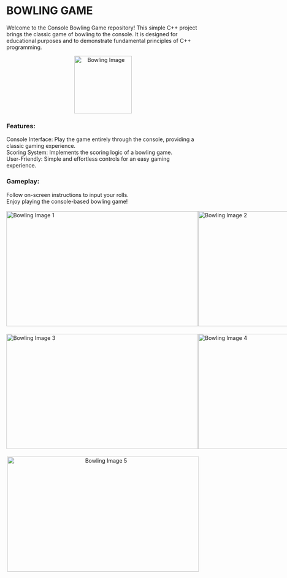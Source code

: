 <h1>BOWLING GAME</h1>

Welcome to the Console Bowling Game repository! This simple C++ project brings the classic game of bowling to the console. It is designed for educational purposes and to demonstrate fundamental principles of C++ programming.
<p align="center">
    <img src="https://github.com/Thithira-Paranawithana/BOWLING-GAME/assets/153026117/fa12c2cb-3064-494a-9a62-1c71216f5378" alt="Bowling Image" width="150" height="150">
</p>

<h3>Features:</h3>
Console Interface: Play the game entirely through the console, providing a classic gaming experience.<br/>
Scoring System: Implements the scoring logic of a bowling game.<br/>
User-Friendly: Simple and effortless controls for an easy gaming experience.<br/>
<h3>Gameplay:</h3>
Follow on-screen instructions to input your rolls.<br/>
Enjoy playing the console-based bowling game!<br/><br/>

<div style="display: flex; justify-content: space-between; align-items: center; margin-bottom: 20px;">
  <img src="https://github.com/Thithira-Paranawithana/BOWLING-GAME/assets/153026117/a5c7c5ad-2a52-4e10-8436-c6dea3c40801" alt="Bowling Image 1" width="500" height="300">
  <img src="https://github.com/Thithira-Paranawithana/BOWLING-GAME/assets/153026117/029a862f-6a63-44e6-9e33-bcda1e4c6a36" alt="Bowling Image 2" width="500" height="300">
</div>

<div style="display: flex; justify-content: space-between; align-items: center; margin-bottom: 20px;">
  <img src="https://github.com/Thithira-Paranawithana/BOWLING-GAME/assets/153026117/e0a8771b-04bf-4949-a573-59f3b07d10cb" alt="Bowling Image 3" width="500" height="300">
  <img src="https://github.com/Thithira-Paranawithana/BOWLING-GAME/assets/153026117/95d89cad-d088-4c02-89b7-2cd0f98934d0" alt="Bowling Image 4" width="500" height="300">
</div>

<div style="text-align: center;">
  <img src="https://github.com/Thithira-Paranawithana/BOWLING-GAME/assets/153026117/9fcb7846-e3d8-4722-ab7e-9a5c0f9e3617" alt="Bowling Image 5" width="500" height="300">
</div>

